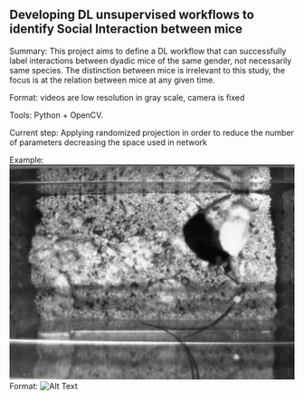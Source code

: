 ## Developing DL unsupervised workflows to identify Social Interaction between mice

Summary: This project aims to define a DL workflow that can successfully label interactions between dyadic mice of the same gender, not necessarily same species. The distinction between mice is irrelevant to this study, the focus is at the relation between mice at any given time.

Format: videos are low resolution in gray scale, camera is fixed

Tools: Python + OpenCV.

Current step: Applying randomized projection in order to reduce the number of parameters decreasing the space used in network

Example:
![Mice interaction](/images/mice_interaction_example.png)
Format: ![Alt Text](url)
